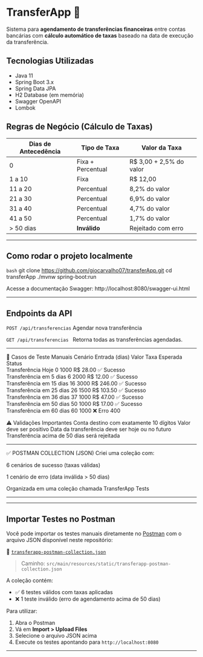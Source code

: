 # TransferApp 📲

Sistema para **agendamento de transferências financeiras** entre contas bancárias com **cálculo automático de taxas** baseado na data de execução da transferência.

## Tecnologias Utilizadas

- Java 11
- Spring Boot 3.x
- Spring Data JPA
- H2 Database (em memória)
- Swagger OpenAPI
- Lombok


## Regras de Negócio (Cálculo de Taxas)

| Dias de Antecedência | Tipo de Taxa              | Valor da Taxa                          |
|----------------------|---------------------------|----------------------------------------|
| 0                    | Fixa + Percentual         | R$ 3,00 + 2,5% do valor                |
| 1 a 10               | Fixa                      | R$ 12,00                               |
| 11 a 20              | Percentual                | 8,2% do valor                          |
| 21 a 30              | Percentual                | 6,9% do valor                          |
| 31 a 40              | Percentual                | 4,7% do valor                          |
| 41 a 50              | Percentual                | 1,7% do valor                          |
| > 50 dias            | **Inválido**              | Rejeitado com erro                     |

---

## Como rodar o projeto localmente

```bash```
git clone https://github.com/giocarvalho07/transferApp.git
cd transferApp
./mvnw spring-boot:run

Acesse a documentação Swagger: http://localhost:8080/swagger-ui.html

---

## Endpoints da API
``` POST /api/transferencias ```
Agendar nova transferência

``` GET /api/transferencias  ```
Retorna todas as transferências agendadas.

---

🧪 Casos de Teste Manuais
Cenário	Entrada (dias)	Valor	Taxa Esperada	Status </br>
Transferência Hoje	0	1000	R$ 28.00	        ✅ Sucesso </br>
Transferência em 5 dias	6	2000	R$ 12.00	    ✅ Sucesso </br>
Transferência em 15 dias	16	3000	R$ 246.00	✅ Sucesso </br>
Transferência em 25 dias	26	1500	R$ 103.50	✅ Sucesso </br>
Transferência em 36 dias	37	1000	R$ 47.00	✅ Sucesso </br>
Transferência em 50 dias	50	1000	R$ 17.00	✅ Sucesso </br>
Transferência em 60 dias	60	1000	         	❌ Erro 400</br>

⚠️ Validações Importantes
Conta destino com exatamente 10 dígitos
Valor deve ser positivo
Data da transferência deve ser hoje ou no futuro
Transferência acima de 50 dias será rejeitada

---

✅ POSTMAN COLLECTION (JSON)
Criei uma coleção com:

6 cenários de sucesso (taxas válidas)

1 cenário de erro (data inválida > 50 dias)

Organizada em uma coleção chamada TransferApp Tests


---

---

## Importar Testes no Postman

Você pode importar os testes manuais diretamente no [Postman](https://www.postman.com/) com o arquivo JSON disponível neste repositório:

📁 [`transferapp-postman-collection.json`](src/main/resources/static/transferapp-postman-collection.json)

> Caminho: `src/main/resources/static/transferapp-postman-collection.json`

A coleção contém:
- ✅ 6 testes válidos com taxas aplicadas
- ❌ 1 teste inválido (erro de agendamento acima de 50 dias)

Para utilizar:
1. Abra o Postman
2. Vá em **Import > Upload Files**
3. Selecione o arquivo JSON acima
4. Execute os testes apontando para `http://localhost:8080`

---




